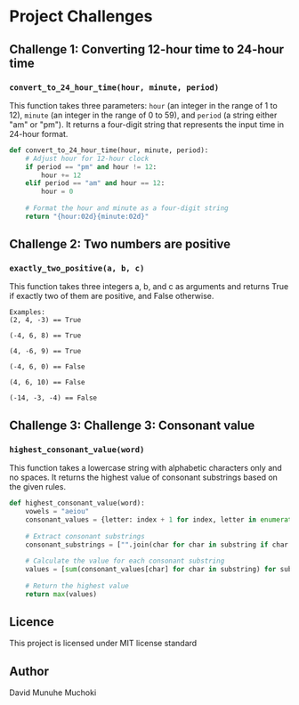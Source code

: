 # Project Challenges

## Challenge 1: Converting 12-hour time to 24-hour time

### `convert_to_24_hour_time(hour, minute, period)`

This function takes three parameters: `hour` (an integer in the range of 1 to 12), `minute` (an integer in the range of 0 to 59), and `period` (a string either "am" or "pm"). It returns a four-digit string that represents the input time in 24-hour format.

```python
def convert_to_24_hour_time(hour, minute, period):
    # Adjust hour for 12-hour clock
    if period == "pm" and hour != 12:
        hour += 12
    elif period == "am" and hour == 12:
        hour = 0
    
    # Format the hour and minute as a four-digit string
    return "{hour:02d}{minute:02d}"
```

## Challenge 2: Two numbers are positive

### `exactly_two_positive(a, b, c)`

This function takes three integers a, b, and c as arguments and returns True if exactly two of them are positive, and False otherwise.

```
Examples:
(2, 4, -3) == True

(-4, 6, 8) == True

(4, -6, 9) == True

(-4, 6, 0) == False

(4, 6, 10) == False

(-14, -3, -4) == False
```
## Challenge 3: Challenge 3: Consonant value

### `highest_consonant_value(word)`

This function takes a lowercase string with alphabetic characters only and no spaces. It returns the highest value of consonant substrings based on the given rules.

```python
def highest_consonant_value(word):
    vowels = "aeiou"
    consonant_values = {letter: index + 1 for index, letter in enumerate("abcdefghijklmnopqrstuvwxyz")}
    
    # Extract consonant substrings
    consonant_substrings = ["".join(char for char in substring if char not in vowels) for substring in word.split(vowels)]
    
    # Calculate the value for each consonant substring
    values = [sum(consonant_values[char] for char in substring) for substring in consonant_substrings]
    
    # Return the highest value
    return max(values)
```

## Licence

This project is licensed under MIT license standard

## Author

David Munuhe Muchoki

